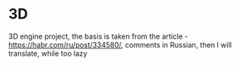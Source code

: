 # 3D
3D engine project, the basis is taken from the article -https://habr.com/ru/post/334580/, comments in Russian, then I will translate, while too lazy
